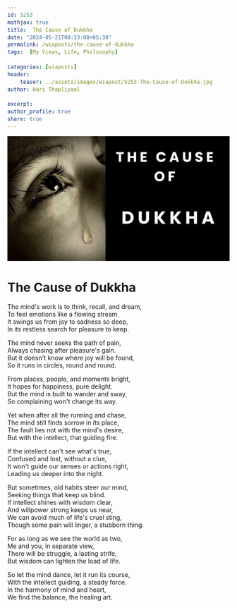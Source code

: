 ```yaml
---        
id: 5253 
mathjax: true        
title:  The Cause of Dukkha          
date: "2024-05-21T08:33:00+05:30"        
permalink: /wiaposts/the-cause-of-dukkha        
tags:  [My Views, Life, Philosophy]         
        
categories: [wiaposts] 
header:        
    teaser: ../assets/images/wiapost/5253-The-Cause-of-Dukkha.jpg        
author: Hari Thapliyaal        

excerpt:        
author_profile: true        
share: true        
---   
```


![](../assets/images/wiapost/5253-The-Cause-of-Dukkha.jpg)
  
# The Cause of Dukkha   
 
The mind's work is to think, recall, and dream,  
To feel emotions like a flowing stream.  
It swings us from joy to sadness so deep,  
In its restless search for pleasure to keep.

The mind never seeks the path of pain,  
Always chasing after pleasure's gain.  
But it doesn't know where joy will be found,  
So it runs in circles, round and round.

From places, people, and moments bright,  
It hopes for happiness, pure delight.  
But the mind is built to wander and sway,  
So complaining won't change its way.

Yet when after all the running and chase,  
The mind still finds sorrow in its place,  
The fault lies not with the mind's desire,  
But with the intellect, that guiding fire.

If the intellect can't see what's true,  
Confused and lost, without a clue,  
It won't guide our senses or actions right,  
Leading us deeper into the night.

But sometimes, old habits steer our mind,  
Seeking things that keep us blind.  
If intellect shines with wisdom clear,  
And willpower strong keeps us near,  
We can avoid much of life's cruel sting,  
Though some pain will linger, a stubborn thing.

For as long as we see the world as two,  
Me and you, in separate view,  
There will be struggle, a lasting strife,  
But wisdom can lighten the load of life.

So let the mind dance, let it run its course,  
With the intellect guiding, a steady force.  
In the harmony of mind and heart,  
We find the balance, the healing art.


